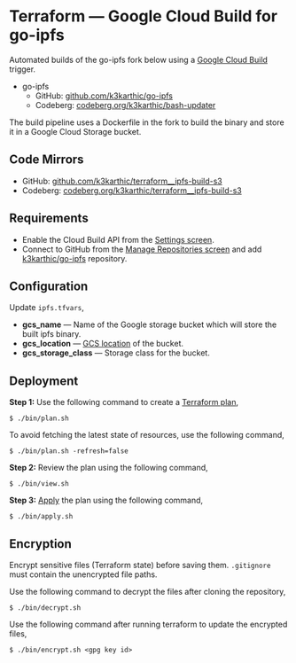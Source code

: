 # Terraform — Google Cloud Build for go-ipfs

Automated builds of the go-ipfs fork below using a [Google Cloud Build](https://cloud.google.com/build) trigger.
* go-ipfs
	* GitHub: [github.com/k3karthic/go-ipfs](https://github.com/k3karthic/go-ipfs)
	* Codeberg: [codeberg.org/k3karthic/bash-updater](https://codeberg.org/k3karthic/bash-updater)

The build pipeline uses a Dockerfile in the fork to build the binary and store it in a Google Cloud Storage bucket.

## Code Mirrors

* GitHub: [github.com/k3karthic/terraform__ipfs-build-s3](https://github.com/k3karthic/terraform__ipfs-build-s3/)
* Codeberg: [codeberg.org/k3karthic/terraform__ipfs-build-s3](https://codeberg.org/k3karthic/terraform__ipfs-build-s3)

## Requirements

* Enable the Cloud Build API from the [Settings screen](https://console.cloud.google.com/cloud-build/settings/service-account).
* Connect to GitHub from the [Manage Repositories screen](https://console.cloud.google.com/cloud-build/repos) and add [k3karthic/go-ipfs](https://github.com/k3karthic/go-ipfs) repository.

## Configuration

Update `ipfs.tfvars`,
* **gcs_name** — Name of the Google storage bucket which will store the built ipfs binary.
* **gcs_location** — [GCS location](https://cloud.google.com/storage/docs/locations) of the bucket.
* **gcs_storage_class** — Storage class for the bucket.

## Deployment

**Step 1:** Use the following command to create a [Terraform plan](https://www.terraform.io/docs/cli/run/index.html#planning),
```
$ ./bin/plan.sh
```

To avoid fetching the latest state of resources, use the following command,
```
$ ./bin/plan.sh -refresh=false
```

**Step 2:** Review the plan using the following command,
```
$ ./bin/view.sh
```

**Step 3:** [Apply](https://www.terraform.io/docs/cli/run/index.html#applying) the plan using the following command,
```
$ ./bin/apply.sh
```

## Encryption

Encrypt sensitive files (Terraform state) before saving them. `.gitignore` must contain the unencrypted file paths.

Use the following command to decrypt the files after cloning the repository,

```
$ ./bin/decrypt.sh
```

Use the following command after running terraform to update the encrypted files,

```
$ ./bin/encrypt.sh <gpg key id>
```

